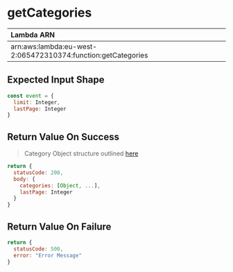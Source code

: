 # getCategories



| Lambda ARN                                                     |
| :------------------------------------------------------------- |
| arn:aws:lambda:eu-west-2:065472310374:function:getCategories |

## Expected Input Shape

```javascript
const event = {
  limit: Integer,
  lastPage: Integer
}
 ```

## Return Value On Success

> Category Object structure outlined [here](../neptune/neptune_design.md#node-properties-4)

```javascript
return {
  statusCode: 200,
  body: {
    categories: [Object, ...],
    lastPage: Integer
  }
}
```

## Return Value On Failure
```javascript
return {
  statusCode: 500,
  error: "Error Message"
}
```